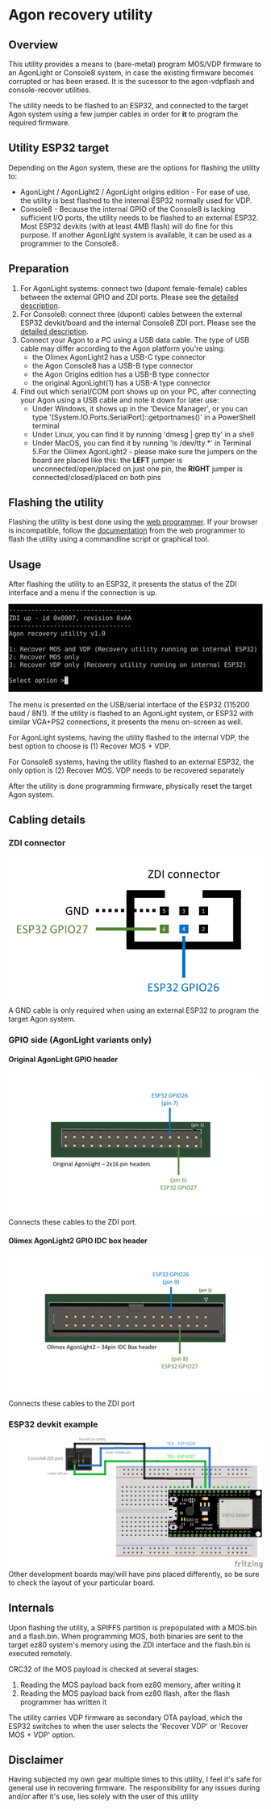 # Agon recovery utility
## Overview
This utility provides a means to (bare-metal) program MOS/VDP firmware to an AgonLight or Console8 system, in case the existing firmware becomes corrupted or has been erased. It is the sucessor to the agon-vdpflash and console-recover utilities.

The utility needs to be flashed to an ESP32, and connected to the target Agon system using a few jumper cables in order for **it** to program the required firmware.

## Utility ESP32 target
Depending on the Agon system, these are the options for flashing the utility to:
- AgonLight / AgonLight2 / AgonLight origins edition - For ease of use, the utility is best flashed to the internal ESP32 normally used for VDP.
- Console8 - Because the internal GPIO of the Console8 is lacking sufficient I/O ports, the utility needs to be flashed to an external ESP32. Most ESP32 devkits (with at least 4MB flash) will do fine for this purpose. If another AgonLight system is available, it can be used as a programmer to the Console8.

## Preparation
1. For AgonLight systems: connect two (dupont female-female) cables between the external GPIO and ZDI ports. Please see the [detailed description](#cabling-details).
2. For Console8: connect three (dupont) cables between the external ESP32 devkit/board and the internal Console8 ZDI port. Please see the [detailed description](#cabling-details).
3. Connect your Agon to a PC using a USB data cable. The type of USB cable may differ according to the Agon platform you're using:
    - the Olimex AgonLight2 has a USB-C type connector
    - the Agon Console8 has a USB-B type connector
    - the Agon Origins edition has a USB-B type connector
    - the original AgonLight(1) has a USB-A type connector
4. Find out which serial/COM port shows up on your PC, after connecting your Agon using a USB cable and note it down for later use:
    - Under Windows, it shows up in the 'Device Manager', or you can type '[System.IO.Ports.SerialPort]::getportnames()' in a PowerShell terminal
    - Under Linux, you can find it by running 'dmesg | grep tty' in a shell
    - Under MacOS, you can find it by running 'ls /dev/tty.*' in Terminal
5.For the Olimex AgonLight2 - please make sure the jumpers on the board are placed like this: the **LEFT** jumper is unconnected/open/placed on just one pin, the **RIGHT** jumper is connected/closed/placed on both pins

## Flashing the utility
Flashing the utility is best done using the [web programmer](https://envenomator.github.io/). If your browser is incompatible, follow the [documentation](https://github.com/envenomator/envenomator.github.io) from the web programmer to flash the utility using a commandline script or graphical tool.

## Usage
After flashing the utility to an ESP32, it presents the status of the ZDI interface and a menu if the connection is up.

![menu](media/serialmenu.png)

The menu is presented on the USB/serial interface of the ESP32 (115200 baud / 8N1). If the utility is flashed to an AgonLight system, or ESP32 with similar VGA+PS2 connections, it presents the menu on-screen as well.

For AgonLight systems, having the utility flashed to the internal VDP, the best option to choose is (1) Recover MOS + VDP. 

For Console8 systems, having the utility flashed to an external ESP32, the only option is (2) Recover MOS. VDP needs to be recovered separately

After the utility is done programming firmware, physically reset the target Agon system.

## Cabling details
### ZDI connector
![zdi connector](/media/zdi.png)
A GND cable is only required when using an external ESP32 to program the target Agon system.

### GPIO side (AgonLight variants only)
#### Original AgonLight GPIO header
![agonlight](/media/originalagonlight.png)
Connects these cables to the ZDI port.

#### Olimex AgonLight2 GPIO IDC box header
![agonlight2](/media/olimexagonlight2.png)
Connects these cables to the ZDI port

### ESP32 devkit example
![ESP32](/media/console8_zdi.png)
Other development boards may/will have pins placed differently, so be sure to check the layout of your particular board.

## Internals
Upon flashing the utility, a SPIFFS partition is prepopulated with a MOS.bin and a flash.bin. When programming MOS, both binaries are sent to the target ez80 system's memory using the ZDI interface and the flash.bin is executed remotely.

CRC32 of the MOS payload is checked at several stages:
1. Reading the MOS payload back from ez80 memory, after writing it
2. Reading the MOS payload back from ez80 flash, after the flash programmer has written it

The utility carries VDP firmware as secondary OTA payload, which the ESP32 switches to when the user selects the 'Recover VDP' or 'Recover MOS + VDP' option.

## Disclaimer
Having subjected my own gear multiple times to this utility, I feel it's safe for general use in recovering firmware. The responsibility for any issues during and/or after it's use, lies solely with the user of this utility